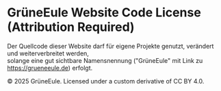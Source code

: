 # GrüneEule Website Code License (Attribution Required)

Der Quellcode dieser Website darf für eigene Projekte genutzt, verändert und weiterverbreitet werden,  
solange eine gut sichtbare Namensnennung ("GrüneEule" mit Link zu https://grueneeule.de) erfolgt.

© 2025 GrüneEule. Licensed under a custom derivative of CC BY 4.0.
